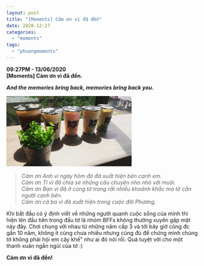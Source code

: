 ```yaml
---
layout: post
title: "[Moments] Cảm ơn vì đã đến"
date: 2020-12-27
categories: 
  - "moments"
tags: 
  - "phuongmoments"
---
```


**09:27PM - 13/06/2020**  
**\[Moments\] Cảm ơn vì đã đến.**

_**And the memories bring back, memories bring back you.**_

![](/assets/images/img_20180812_135732_855.jpg)

> _Cảm ơn Anh vì ngày hôm đó đã xuất hiện bên cạnh em._   
> _Cảm ơn Tỉ vì đã chia sẻ những câu chuyện nho nhỏ với muội._  
> _Cảm ơn Bạn vì đã ở cùng tớ trong rất nhiều khoảnh khắc mà tớ cần người cạnh bên._  
> _Cảm ơn cả ba vì đã xuất hiện trong cuộc đời Phương._

Khi bắt đầu có ý định viết về những người quanh cuộc sống của mình thì hiện lên đầu tiên trong đầu tớ là nhóm BFFs không thường xuyên gặp mặt này đây. Chơi chung với nhau từ những năm cấp 3 và tới bây giờ cũng đc gần 10 năm, không ít cũng chưa nhiều nhưng cũng đủ để chứng minh chúng tớ không phải hội em cây khế" như ai đó nói rồi. Quá tuyệt vời cho một thanh xuân ngắn ngủi của tớ :)

**Cảm ơn vì đã đến!**
